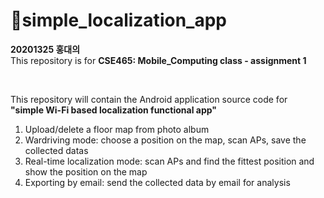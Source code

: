 # 📱simple_localization_app
**20201325 홍대의**  
This repository is for **CSE465: Mobile_Computing class - assignment 1**  <br/>

<br/>

This repository will contain the Android application source code for  
**"simple Wi-Fi based localization functional app"**

1. Upload/delete a floor map from photo album
2. Wardriving mode: choose a position on the map, scan APs, save the collected datas
3. Real-time localization mode: scan APs and find the fittest position and show the position on the map
4. Exporting by email: send the collected data by email for analysis